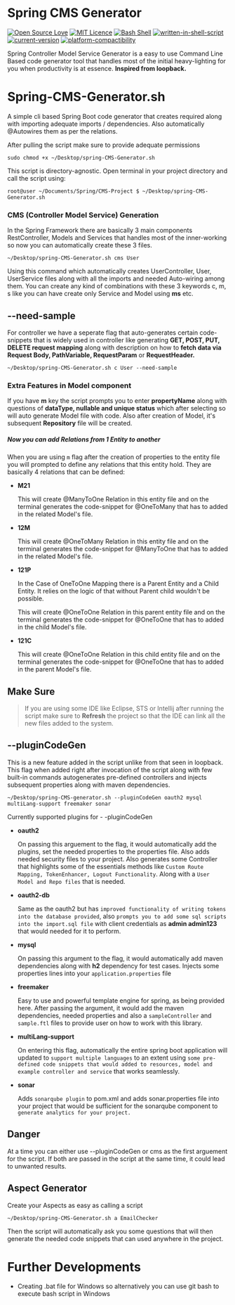 # Spring CMS Generator

[![Open Source Love](https://badges.frapsoft.com/os/v1/open-source.svg?v=103)](https://github.com/ellerbrock/open-source-badges/) [![MIT Licence](https://badges.frapsoft.com/os/mit/mit.svg?v=103)](https://opensource.org/licenses/mit-license.php) [![Bash Shell](https://badges.frapsoft.com/bash/v1/bash.png?v=103)](https://github.com/ellerbrock/open-source-badges/) [![written-in-shell-script](https://img.shields.io/badge/</>-Shell%20Script-<COLOR>.svg)](https://shields.io/) [![current-version](https://img.shields.io/badge/version-1.0.4-blue.svg)](https://shields.io/) [![platform-compactibility](https://img.shields.io/badge/platform-linux%20|%20osx-lightgrey.svg)](https://shields.io/)

Spring Controller Model Service Generator is a easy to use Command Line Based code generator tool that handles most of the initial heavy-lighting for you when productivity is at essence. **Inspired from loopback.**

# Spring-CMS-Generator.sh

A simple cli based Spring Boot code generator that creates required along with importing adequate imports / dependencies. Also automatically @Autowires them as per the relations.

After pulling the script make sure to provide adequate permissions

    sudo chmod +x ~/Desktop/spring-CMS-Generator.sh

This script is directory-agnostic. Open terminal in your project directory and call the script using:

    root@user ~/Documents/Spring/CMS-Project $ ~/Desktop/spring-CMS-Generator.sh

### CMS (Controller Model Service) Generation

In the Spring Framework there are basically 3 main components RestController, Models and Services that handles most of the inner-working so now you can automatically create these 3 files.

    ~/Desktop/spring-CMS-Generator.sh cms User

Using this command which automatically creates UserController, User, UserService files along with all the imports and needed Auto-wiring among them. You can create any kind of combinations with these 3 keywords c, m, s like you can have create only Service and Model using **ms** etc.

## --need-sample

For controller we have a seperate flag that auto-generates certain code-snippets that is widely used in controller like generating **GET, POST, PUT, DELETE request mapping** along with description on how to **fetch data via Request Body, PathVariable, RequestParam** or **RequestHeader.**

    ~/Desktop/spring-CMS-Generator.sh c User --need-sample

### Extra Features in Model component

If you have **m** key the script prompts you to enter **propertyName** along with questions of **dataType, nullable and unique status** which after selecting so will auto generate Model file with code. Also after creation of Model, it's subsequent **Repository** file will be created.

##### Now you can add Relations from 1 Entity to another

When you are using `m` flag after the creation of properties to the entity file you will prompted to define any relations that this entity hold. They are basically 4 relations that can be defined:

- **M21**

  This will create @ManyToOne Relation in this entity file and on the terminal generates the code-snippet for @OneToMany that has to added in the related Model's file.
- **12M**

  This will create @OneToMany Relation in this entity file and on the terminal generates the code-snippet for @ManyToOne that has to added in the related Model's file.
- **121P**

  In the Case of OneToOne Mapping there is a Parent Entity and a Child Entity. It relies on the logic of that without Parent child wouldn't be possible.
  
  This will create @OneToOne Relation in this parent entity file and on the terminal generates the code-snippet for @OneToOne that has to added in the child Model's file.
- **121C**

  This will create @OneToOne Relation in this child entity file and on the terminal generates the code-snippet for @OneToOne that has to added in the parent Model's file.

## Make Sure

> If you are using some IDE like Eclipse, STS or Intellij after running the script make sure to **Refresh** the project so that the IDE can link all the new files added to the system.

## --pluginCodeGen

This is a new feature added in the script unlike from that seen in loopback. This flag when added right after invocation of the script along with few built-in commands autogenerates pre-defined controllers and injects subsequent properties along with maven dependencies.

    ~/Desktop/spring-CMS-generator.sh --pluginCodeGen oauth2 mysql multiLang-support freemaker sonar

Currently supported plugins for - -pluginCodeGen

- **oauth2**

  On passing this arguement to the flag, it would automatically add the plugins, set the needed properties to the properties file. Also adds needed security files to your project. Also generates some Controller that highlights some of the essentials methods like `Custom Route Mapping, TokenEnhancer, Logout Functionality`. Along with a `User Model and Repo files` that is needed.

- **oauth2-db**

  Same as the oauth2 but has `improved functionality of writing tokens into the database provided`, also `prompts you to add some sql scripts into the import.sql file` with client credentials as **admin admin123** that would needed for it to perform.

- **mysql**

  On passing this argument to the flag, it would automatically add maven dependencies along with **h2** dependency for test cases. Injects some properties lines into your `application.properties` file

- **freemaker**

  Easy to use and powerful template engine for spring, as being provided here. After passing the argument, it would add the maven dependencies, needed properties and also a `sampleController` and `sample.ftl` files to provide user on how to work with this library.

- **multiLang-support**

  On entering this flag, automatically the entire spring boot application will updated to `support multiple languages` to an extent using `some pre-defined code snippets that would added to resources, model and example controller and service` that works seamlessly.

- **sonar**

  Adds `sonarqube plugin` to pom.xml and adds sonar.properties file into your project that would be sufficient for the sonarqube component to `generate analytics for your project.`

## Danger

At a time you can either use --pluginCodeGen or cms as the first arguement for the script. If both are passed in the script at the same time, it could lead to unwanted results.

## Aspect Generator

Create your Aspects as easy as calling a script

    ~/Desktop/spring-CMS-Generator.sh a EmailChecker

Then the script will automatically ask you some questions that will then generate the needed code snippets that can used anywhere in the project.

# Further Developments

- Creating .bat file for Windows so alternatively you can use git bash to execute bash script in Windows
